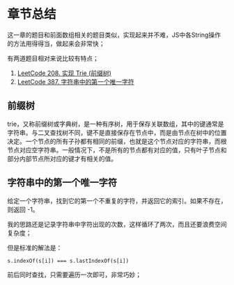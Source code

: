 # 章节总结

这一章的题目和前面数组相关的题目类似，实现起来并不难，JS中各String操作的方法用得得当，做起来会非常快；

有两道题目相对来说比较有特点；
1. [LeetCode 208. 实现 Trie (前缀树)](https://leetcode-cn.com/problems/implement-trie-prefix-tree/)
2. [LeetCode 387. 字符串中的第一个唯一字符](https://leetcode-cn.com/problems/first-unique-character-in-a-string/)

## 前缀树

trie，又称前缀树或字典树，是一种有序树，用于保存关联数组，其中的键通常是字符串。与二叉查找树不同，键不是直接保存在节点中，而是由节点在树中的位置决定。一个节点的所有子孙都有相同的前缀，也就是这个节点对应的字符串，而根节点对应空字符串。一般情况下，不是所有的节点都有对应的值，只有叶子节点和部分内部节点所对应的键才有相关的值。


## 字符串中的第一个唯一字符

给定一个字符串，找到它的第一个不重复的字符，并返回它的索引。如果不存在，则返回 -1。


我的思路还是记录字符串中字符出现的次数，这样循环了两次，而且还要浪费空间复杂度；

但是标准的解法是：

`s.indexOf(s[i]) === s.lastIndexOf(s[i])`

前后同时查找，只需要遍历一次即可，非常巧妙；
